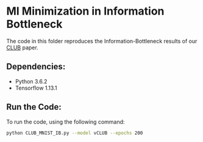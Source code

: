# MI Minimization in Information Bottleneck

The code in this folder reproduces the Information-Bottleneck results of our [CLUB](https://arxiv.org/abs/2006.12013) paper.

## Dependencies:
* Python 3.6.2
* Tensorflow 1.13.1

## Run the Code:
To run the code, using the following command:

```bash
python CLUB_MNIST_IB.py --model vCLUB --epochs 200 
```
